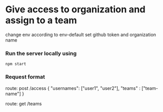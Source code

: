 # Give access to organization and assign to a team

change env according to env-default
set github token and organization name

### Run the server locally using
```
npm start
```


### Request format
route: post /access
{
    "usernames": ["user1", "user2"],
    "teams" : ["team-name"]
}

route: get /teams
